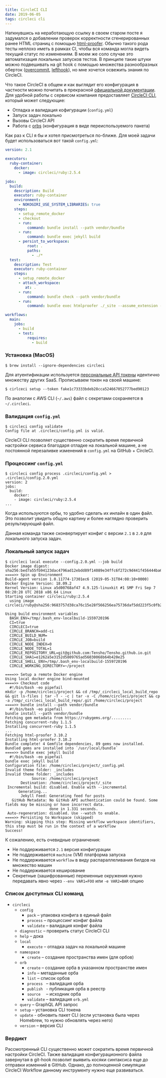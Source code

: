 ```yaml
---
title: CircleCI CLI
date: 2019-06-05
tags: circleci cli
---
```


Наткнувшись на неработающую ссылку в своем старом посте я задумался о добавлении проверок корректности сгенерированных ранее HTML страниц с помощью [html-proofer](). Обычно такого рода тесты неплохо иметь в рамках CI, чтобы вся команда могла видеть текущий статус по изменениям. В моем же соло случае это автоматизация локальных запусков тестов. В принципе такие штуки можно подвешивать на git hook с помощью множества разнообразных оберток ([overcommit](), [lefthook](https://github.com/Arkweid/lefthook)), но мне хочется освежить знания по CircleCI.

Что такое CircleCI в общем и как выглядит его конфигурация в частности можно почитать в прекрасной [официальной документации](https://circleci.com/docs/2.0). Для удобной работы с сервисом компания предоставляет [CircleCI CLI](https://circleci.com/docs/2.0/local-cli/), который может следующие:

- Отладка и валидация кофигурации (`config.yml`)
- Запуск задач локально
- Вызовы CircleCI API
- Работа с [orbs](https://circleci.com/docs/2.0/orb-intro) (конфигурация в виде переиспользуемого пакета)

Как раз к CLI я бы и хотел присмотреться по-ближе. Для моей задачи будет использоваться вот такой `config.yml`:

```YAML
version: 2.1

executors:
  ruby-container:
    docker:
      - image: circleci/ruby:2.5.4

jobs:
  build:
    description: Build
    executor: ruby-container
    environment:
      - NOKOGIRI_USE_SYSTEM_LIBRARIES: true
    steps:
      - setup_remote_docker
      - checkout
      - run:
          command: bundle install --path vendor/bundle
      - run:
          command: bundle exec jekyll build
      - persist_to_workspace:
          root: .
          paths:
            - ./*
  test:
    description: Test
    executor: ruby-container
    steps:
      - setup_remote_docker
      - attach_workspace:
         at: .
      - run:
          command: bundle check --path vendor/bundle
      - run:
          command: bundle exec htmlproofer ./_site --assume_extension --disable_external --check_external_hash --check_html --check_favicon --check_opengraph --check_img_http

workflows:
  main:
    jobs:
      - build
      - test:
          requires:
            - build
```

### Установка (MacOS)

    $ brew install --ignore-dependencies circleci

Для атуентификации используется [персональные API токены](https://circleci.com/account/api) идентично множеству других SaaS. Прописываем токен на своей машине:

    $ cirlceci setup --token fake1c73333bdeb28cca524667052777bed90123

По аналогии с AWS CLI (`~/.aws`) файл с секретами сохраняется в `~/.circleci`.

### Валидация `config.yml`

    $ circleci config validate
    Config file at .circleci/config.yml is valid.

CircleCI CLI позволяет существенно сократить время первичной настройки сервиса благодаря отладке на локальной машине, а не постоянной перезаливке изменений в `config.yml` на GitHub + CircleCI.

### Процессинг `config.yml`

    $ circleci config process .circleci/config.yml > .circleci/config.2.0.yml
    version: 2
    jobs:
      build:
        docker:
        - image: circleci/ruby:2.5.4
    ...

Когда используются орбы, то удобно сделать их инлайн в один файл. Это позволит увидеть общую картину и более наглядно проверить результирующий файл.

Данная команда также сконвертирует конфиг с версии `2.1` в `2.0` для локального запуска задач.

### Локальный запуск задач

    $ circleci local execute --config.2.0.yml --job build
    Docker image digest: sha256:bed7a55fb94123dac4796ad12ebdd89f14089e34ffc6f272c9d441f456444ba6
    ====>> Spin up Environment
    Build-agent version 1.0.11774-17301ec6 (2019-05-31T04:08:10+0000)
    Docker Engine Version: 18.09.2
    Kernel Version: Linux a5d00768af47 4.9.125-linuxkit #1 SMP Fri Sep 7 08:20:28 UTC 2018 x86_64 Linux
    Starting container circleci/ruby:2.5.4
      using image circleci/ruby@sha256:9683757d38ca76c15e28f566256ea75736daf5dd223f5c0fb223b60946e00505

    Using build environment variables
      BASH_ENV=/tmp/.bash_env-localbuild-1559720196
      CI=true
      CIRCLECI=true
      CIRCLE_BRANCH=add-ci
      CIRCLE_BUILD_NUM=
      CIRCLE_JOB=build
      CIRCLE_NODE_INDEX=0
      CIRCLE_NODE_TOTAL=1
      CIRCLE_REPOSITORY_URL=git@github.com:Tensho/Tensho.github.io.git
      CIRCLE_SHA1=e1262a5e3152d5809765ad56030068b64b420e25
      CIRCLE_SHELL_ENV=/tmp/.bash_env-localbuild-1559720196
      CIRCLE_WORKING_DIRECTORY=~/project

    ====>> Setup a remote Docker engine
    Using local docker engine bind-mounted
    ====>> Checkout code
      #!/bin/bash -eo pipefail
    mkdir -p /home/circleci/project && cd /tmp/_circleci_local_build_repo && git ls-files | tar -T - -c | tar -x -C /home/circleci/project && cp -a /tmp/_circleci_local_build_repo/.git /home/circleci/project
    ====>> bundle install --path vendor/bundle
      #!/bin/bash -eo pipefail
    bundle install --path vendor/bundle
    Fetching gem metadata from https://rubygems.org/.........
    Fetching concurrent-ruby 1.1.5
    Installing concurrent-ruby 1.1.5
    ...
    Fetching html-proofer 3.10.2
    Installing html-proofer 3.10.2
    Bundle complete! 4 Gemfile dependencies, 89 gems now installed.
    Bundled gems are installed into `/usr/local/bundle`
    ====>> bundle exec jekyll build
      #!/bin/bash -eo pipefail
    bundle exec jekyll build
    Configuration file: /home/circleci/project/_config.yml
    Invalid theme folder: _includes
    Invalid theme folder: _includes
                Source: /home/circleci/project
           Destination: /home/circleci/project/_site
     Incremental build: disabled. Enable with --incremental
          Generating...
           Jekyll Feed: Generating feed for posts
       GitHub Metadata: No GitHub API authentication could be found. Some fields may be missing or have incorrect data.
                        done in 1.331 seconds.
     Auto-regeneration: disabled. Use --watch to enable.
    ====>> Persisting to Workspace (skipped)
    Warning: skipping this step: Missing workflow workspace identifiers, this step must be run in the context of a workflow
    Success!

К сожалению, есть очевидные ограничения:

- Не поддерживается `2.1` версия конфигурации
- Не поддерживается `machine` (VM) платформа запуска
- Не поддерживается `workflow` в виду распараллеливания билдов на множество машин
- Не поддерживается кеширование
- Секретные (зашифрованные) переменные окружения нужно передавать явно через `--env VAR1=FOO` или `-e VAR2=BAR` опцию

### Список доступных CLI команд

- `circleci`
  - `config`
    - `pack` – упаковка конфига в единый файл
    - `process` – процессинг конфиг файла
    - `validate` – валидация конфиг файла
  - `diagnostic` – проверить статус CircleCI CLI
  - `help` – дока
  - `local`
    - `execute` – отладка задач на локальной машине
  - `namespace`
    - `create` – создание пространства имен (для орбов)
  - `orb`
    - `create` – создание орба в указанном пространстве имен
    - `info` – метаданные орба
    - `list` – список орбов
    - `process ` – валидация орба
    - `publish ` - публикация орба в реестр
    - `source  ` – исходник орба
    - `validate` – валидация `orb.yml`
  - `query` – GraphQL API запрос
  - `setup` – установка CLI токена
  - `update` - обновить пакет CLI (если установка была через Homebrew, то нужно обновлять через него)
  - `version` – версия CLI

### Вердикт

Рассмотренный CLI существенно может сократить время первичной настройки CircleCI. Также валидация конфигурационного файла завернутая в git-hook позволит выявить косяки синтаксиса еще до отправки изменний в GitHub. Однако, до полноценной симуляции CircleCI Workflow данному инструменту нужно еще развиваться.
